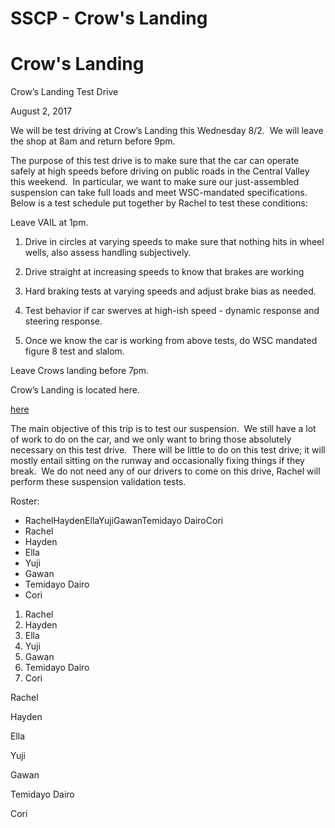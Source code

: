 # SSCP - Crow's Landing

# Crow's Landing

Crow’s Landing Test Drive

August 2, 2017

We will be test driving at Crow’s Landing this Wednesday 8/2.  We will leave the shop at 8am and return before 9pm.

The purpose of this test drive is to make sure that the car can operate safely at high speeds before driving on public roads in the Central Valley this weekend.  In particular, we want to make sure our just-assembled suspension can take full loads and meet WSC-mandated specifications.  Below is a test schedule put together by Rachel to test these conditions:

Leave VAIL at 1pm.

1. Drive in circles at varying speeds to make sure that nothing hits in wheel wells, also assess handling subjectively.

2. Drive straight at increasing speeds to know that brakes are working

3. Hard braking tests at varying speeds and adjust brake bias as needed.

4. Test behavior if car swerves at high-ish speed - dynamic response and steering response.

5. Once we know the car is working from above tests, do WSC mandated figure 8 test and slalom.

Leave Crows landing before 7pm.

Crow’s Landing is located here.  

[ here](https://www.google.com/maps/dir/Stanford+University,+450+Serra+Mall,+Stanford,+CA+94305/NASA+Crows+Landing+Airport+and+Test+Facility,+Crows+Landing,+CA+95313/@37.4450572,-121.1976371,17363m/data=!3m1!1e3!4m13!4m12!1m5!1m1!1s0x808fbb2a678bea9d:0x29cdf01a44fc687f!2m2!1d-122.169719!2d37.4274745!1m5!1m1!1s0x8091b068933f09ed:0xbb14ea12188f929!2m2!1d-121.1094188!2d37.4080056)

The main objective of this trip is to test our suspension.  We still have a lot of work to do on the car, and we only want to bring those absolutely necessary on this test drive.  There will be little to do on this test drive; it will mostly entail sitting on the runway and occasionally fixing things if they break.  We do not need any of our drivers to come on this drive, Rachel will perform these suspension validation tests.

Roster:

* RachelHaydenEllaYujiGawanTemidayo DairoCori
* Rachel
* Hayden
* Ella
* Yuji
* Gawan
* Temidayo Dairo
* Cori

1. Rachel
2. Hayden
3. Ella
4. Yuji
5. Gawan
6. Temidayo Dairo
7. Cori

Rachel

Hayden

Ella

Yuji

Gawan

Temidayo Dairo

Cori

